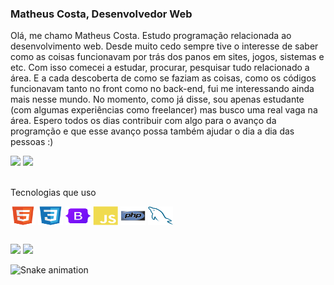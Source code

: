 ### <p align="left">Matheus Costa, Desenvolvedor Web</p>
<div>
    <p> Olá, me chamo Matheus Costa. Estudo programação relacionada ao desenvolvimento web. Desde muito cedo sempre tive o interesse de saber como as coisas funcionavam por trás dos panos em sites, jogos, sistemas e etc. Com isso comecei a estudar, procurar, pesquisar tudo relacionado a área. E a cada descoberta de como se faziam as coisas, como os códigos funcionavam tanto no front como no back-end, fui me interessando ainda mais nesse mundo. No momento, como já disse, sou apenas estudante (com algumas experiências como freelancer) mas busco uma real vaga na área. Espero todos os dias contribuir com algo para o avanço da programção e que esse avanço possa também ajudar o dia a dia das pessoas :) </p>
</div>
  <div align="left">
  <a href="https://github.com/MatheusDev47"></a>
    <img height="180em" src="https://github-readme-stats.vercel.app/api?username=MatheusDev47&show_icons=true&theme=tokyonight&include_all_commits=true&count_private=true"/>
    <img height="180em" src="https://github-readme-stats.vercel.app/api/top-langs/?username=MatheusDev47&layout=compact&langs_count=7&theme=tokyonight"/>
  </div>
  
  <div style="display: inline_block"><br>
    <p>Tecnologias que uso</p>
    <img align="center" alt="Matheus-HTML" height="30" width="40" src="https://raw.githubusercontent.com/devicons/devicon/master/icons/html5/html5-original.svg">
    <img align="center" alt="Matheus-CSS" height="30" width="40" src="https://raw.githubusercontent.com/devicons/devicon/master/icons/css3/css3-original.svg">
    <img align="center" alt="Matheus-Bootstrap" height="30" width="40" src="https://raw.githubusercontent.com/devicons/devicon/master/icons/bootstrap/bootstrap-original.svg">
    <img align="center" alt="Matheus-Js" height="30" width="40" src="https://raw.githubusercontent.com/devicons/devicon/master/icons/javascript/javascript-plain.svg">
    <img align="center" alt="Matheus-PHP" height="30" width="40" src="https://raw.githubusercontent.com/devicons/devicon/master/icons/php/php-original.svg">
    <img align="center" alt="Matheus-MySql" height="30" width="40" src="https://raw.githubusercontent.com/devicons/devicon/master/icons/mysql/mysql-original.svg">
</div>

##

<div> 
  <a href = "mailto:contatomatheusdev47@gmail.com"><img src="https://img.shields.io/badge/-Gmail-%23333?style=for-the-badge&logo=gmail&logoColor=white" target="_blank"></a>
  <a href="https://www.linkedin.com/in/matheus-costa-70b105237" target="_blank"><img src="https://img.shields.io/badge/-LinkedIn-%230077B5?style=for-the-badge&logo=linkedin&logoColor=white" target="_blank"></a> 
 
  ![Snake animation](https://github.com/MatheusDev47/MatheusDev47/blob/output/dist/github-contribution-grid-snake.svg)
 
</div>
